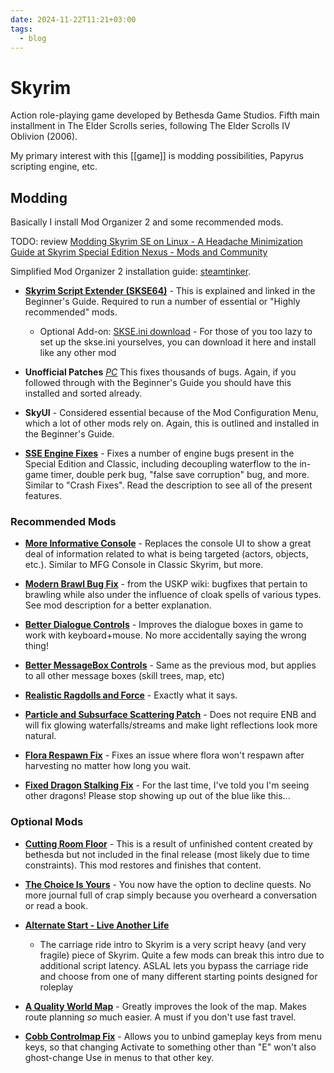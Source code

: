 ```yaml
---
date: 2024-11-22T11:21+03:00
tags:
  - blog
---
```


# Skyrim

Action role-playing game developed by Bethesda Game Studios. Fifth main
installment in The Elder Scrolls series, following The Elder Scrolls IV Oblivion
(2006).

My primary interest with this [[game]] is modding possibilities, Papyrus
scripting engine, etc.

## Modding

Basically I install Mod Organizer 2 and some recommended mods.

TODO: review
[Modding Skyrim SE on Linux - A Headache Minimization Guide at
Skyrim Special Edition Nexus - Mods and
Community](https://www.nexusmods.com/skyrimspecialedition/mods/91500)

Simplified Mod Organizer 2 installation guide:
[steamtinker](https://github.com/sonic2kk/steamtinkerlaunch/wiki/Mod-Organizer-2).

- **[Skyrim Script Extender (SKSE64)](https://skse.silverlock.org/)** - This is
  explained and linked in the Beginner's Guide. Required to run a number of
  essential or "Highly recommended" mods.
  - Optional Add-on:
    [SKSE.ini download](https://www.nexusmods.com/skyrimspecialedition/mods/1651) -
    For those of you too lazy to set up the skse.ini yourselves, you can
    download it here and install like any other mod

- **Unofficial Patches**
  _[PC](http://www.nexusmods.com/skyrimspecialedition/mods/266/?)_ This fixes
  thousands of bugs. Again, if you followed through with the Beginner's Guide
  you should have this installed and sorted already.

- **SkyUI** - Considered essential because of the Mod Configuration Menu, which
  a lot of other mods rely on. Again, this is outlined and installed in the
  Beginner's Guide.

- **[SSE Engine Fixes](https://www.nexusmods.com/skyrimspecialedition/mods/17230)** -
  Fixes a number of engine bugs present in the Special Edition and Classic,
  including decoupling waterflow to the in-game timer, double perk bug, "false
  save corruption" bug, and more. Similar to "Crash Fixes". Read the description
  to see all of the present features.

### Recommended Mods

- **[More Informative Console](https://www.nexusmods.com/skyrimspecialedition/mods/19250)** -
  Replaces the console UI to show a great deal of information related to what is
  being targeted (actors, objects, etc.). Similar to MFG Console in Classic
  Skyrim, but more.

- **[Modern Brawl Bug Fix](http://www.nexusmods.com/skyrimspecialedition/mods/1473/?)** -
  from the USKP wiki: bugfixes that pertain to brawling while also under the
  influence of cloak spells of various types. See mod description for a better
  explanation.

- **[Better Dialogue Controls](http://www.nexusmods.com/skyrimspecialedition/mods/1429/?)** -
  Improves the dialogue boxes in game to work with keyboard+mouse. No more
  accidentally saying the wrong thing!

- **[Better MessageBox Controls](http://www.nexusmods.com/skyrimspecialedition/mods/1428/?)** -
  Same as the previous mod, but applies to all other message boxes (skill trees,
  map, etc)

- **[Realistic Ragdolls and Force](http://www.nexusmods.com/skyrimspecialedition/mods/1439/?)** -
  Exactly what it says.

- **[Particle and Subsurface Scattering Patch](http://enbseries.enbdev.com/forum/viewtopic.php?t=1499)** -
  Does not require ENB and will fix glowing waterfalls/streams and make light
  reflections look more natural.

- **[Flora Respawn Fix](https://www.nexusmods.com/skyrimspecialedition/mods/13186/)** -
  Fixes an issue where flora won't respawn after harvesting no matter how long
  you wait.

- **[Fixed Dragon Stalking Fix](https://www.nexusmods.com/skyrimspecialedition/mods/37230)** -
  For the last time, I've told you I'm seeing other dragons! Please stop showing
  up out of the blue like this...

### Optional Mods

- **[Cutting Room Floor](http://www.nexusmods.com/skyrimspecialedition/mods/276/?)** -
  This is a result of unfinished content created by bethesda but not included in
  the final release (most likely due to time constraints). This mod restores and
  finishes that content.

- **[The Choice Is Yours](http://www.nexusmods.com/skyrimspecialedition/mods/3850/?)** -
  You now have the option to decline quests. No more journal full of crap simply
  because you overheard a conversation or read a book.

- **[Alternate Start - Live Another Life](http://www.nexusmods.com/skyrimspecialedition/mods/272/?)**
  - The carriage ride intro to Skyrim is a very script heavy (and very fragile)
    piece of Skyrim. Quite a few mods can break this intro due to additional
    script latency. ASLAL lets you bypass the carriage ride and choose from one
    of many different starting points designed for roleplay

- **[A Quality World Map](http://www.nexusmods.com/skyrimspecialedition/mods/5804/?)** -
  Greatly improves the look of the map. Makes route planning _so_ much easier. A
  must if you don't use fast travel.

- **[Cobb Controlmap Fix](http://www.nexusmods.com/skyrimspecialedition/mods/1237/?)** -
  Allows you to unbind gameplay keys from menu keys, so that changing Activate
  to something other than "E" won't also ghost-change Use in menus to that other
  key.
